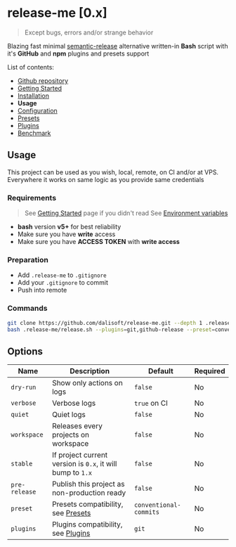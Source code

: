 # release-me \[0.x\]

> Except bugs, errors and/or strange behavior

Blazing fast minimal [semantic-release](https://github.com/semantic-release/semantic-release) alternative written-in **Bash** script with it's **GitHub** and **npm** plugins and presets support

List of contents:

- [Github repository](https://github.com/dalisoft/release-me)
- [Getting Started](./GET_STARTED.md)
- [Installation](./INSTALLATION.md)
- **Usage**
- [Configuration](./CONFIGURATION.md)
- [Presets](./PRESETS.md)
- [Plugins](./PLUGINS.md)
- [Benchmark](./BENCHMARK.md)

## Usage

This project can be used as you wish, local, remote, on CI and/or at VPS. Everywhere it works on same logic as you provide same credentials

### Requirements

> See [Getting Started](./GET_STARTED.md) page if you didn't read
> See [Environment variables](./CONFIGURATION.md#environment-variables)

- **bash** version **v5+** for best reliability
- Make sure you have **write** access
- Make sure you have **ACCESS TOKEN** with **write access**

### Preparation

- Add `.release-me` to `.gitignore`
- Add your `.gitignore` to commit
- Push into remote

### Commands

```bash
git clone https://github.com/dalisoft/release-me.git --depth 1 .release-me
bash .release-me/release.sh --plugins=git,github-release --preset=conventional-commits
```

## Options

| Name          | Description                                                | Default                | Required |
| ------------- | ---------------------------------------------------------- | ---------------------- | -------- |
| `dry-run`     | Show only actions on logs                                  | `false`                | No       |
| `verbose`     | Verbose logs                                               | `true` on CI           | No       |
| `quiet`       | Quiet logs                                                 | `false`                | No       |
| `workspace`   | Releases every projects on workspace                       | `false`                | No       |
| `stable`      | If project current version is `0.x`, it will bump to `1.x` | `false`                | No       |
| `pre-release` | Publish this project as non-production ready               | `false`                | No       |
| `preset`      | Presets compatibility, see [Presets](./PRESETS.md)         | `conventional-commits` | No       |
| `plugins`     | Plugins compatibility, see [Plugins](./PLUGINS.md)         | `git`                  | No       |
